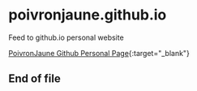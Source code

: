 # poivronjaune.github.io
Feed to github.io personal website

[PoivronJaune Github Personal Page](https://poivronjaune.github.io){:target="_blank"}  

End of file
-----------
